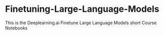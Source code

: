 # Finetuning-Large-Language-Models
This is the Deeplearning.ai Finetune Large Language Models short Course Notebooks
